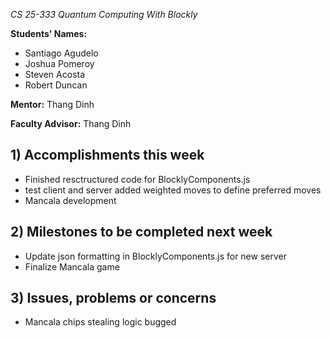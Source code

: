  *CS 25-333 Quantum Computing With Blockly*

**Students' Names:**

 - Santiago Agudelo 
 - Joshua Pomeroy
 - Steven Acosta
 - Robert Duncan

**Mentor:**
Thang Dinh

**Faculty Advisor:**
Thang Dinh

## 1) Accomplishments this week ##
- Finished resctructured code for BlocklyComponents.js
- test client and server added weighted moves to define preferred moves
- Mancala development

## 2) Milestones to be completed next week ##
 - Update json formatting in BlocklyComponents.js for new server
 - Finalize Mancala game

## 3) Issues, problems or concerns ##
 - Mancala chips stealing logic bugged
